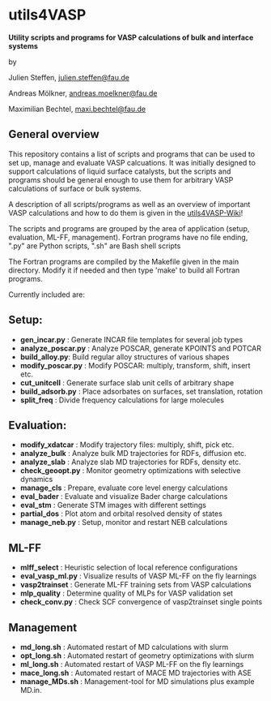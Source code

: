 # utils4VASP
**Utility scripts and programs for VASP calculations of bulk and interface systems**

by

Julien Steffen, julien.steffen@fau.de

Andreas Mölkner, andreas.moelkner@fau.de

Maximilian Bechtel, maxi.bechtel@fau.de

## General overview

This repository contains a list of scripts and programs that can be used to set up, manage and evaluate VASP
calcuations. It was initially designed to support calculations of liquid surface catalysts, 
but the scripts and programs should be general enough to use them for arbitrary VASP calculations
of surface or bulk systems.

A description of all scripts/programs as well as an overview of important VASP calculations and how to do them is given in the [utils4VASP-Wiki](https://github.com/Trebonius91/utils4VASP/wiki)!

The scripts and programs are grouped by the area of application (setup, evaluation, ML-FF, management).
Fortran programs have no file ending, ".py" are Python scripts, ".sh" are Bash shell scripts

The Fortran programs are compiled by the Makefile given in the main directory. 
Modify it if needed and then type 'make' to build all Fortran programs.

Currently included are:

## Setup:
 - **gen_incar.py** : Generate INCAR file templates for several job types
 - **analyze_poscar.py** : Analyze POSCAR, generate KPOINTS and POTCAR
 - **build_alloy.py**: Build regular alloy structures of various shapes
 - **modify_poscar.py** : Modify POSCAR: multiply, transform, shift, insert etc.
 - **cut_unitcell** : Generate surface slab unit cells of arbitrary shape
 - **build_adsorb.py** : Place adsorbates on surfaces, set translation, rotation
 - **split_freq** : Divide frequency calculations for large molecules

## Evaluation:
 - **modify_xdatcar** : Modify trajectory files: multiply, shift, pick etc.
 - **analyze_bulk** : Analyze bulk MD trajectories for RDFs, diffusion etc.
 - **analyze_slab** : Analyze slab MD trajectories for RDFs, density etc.
 - **check_geoopt.py** : Monitor geometry optimizations with selective dynamics
 - **manage_cls** : Prepare, evaluate core level energy calculations
 - **eval_bader** : Evaluate and visualize Bader charge calculations
 - **eval_stm** : Generate STM images with different settings
 - **partial_dos** : Plot atom and orbital resolved density of states
 - **manage_neb.py** : Setup, monitor and restart NEB calculations

## ML-FF
 - **mlff_select** : Heuristic selection of local reference configurations
 - **eval_vasp_ml.py** : Visualize results of VASP ML-FF on the fly learnings
 - **vasp2trainset** : Generate ML-FF training sets from VASP calculations
 - **mlp_quality** : Determine quality of MLPs for VASP validation set
 - **check_conv.py** : Check SCF convergence of vasp2trainset single points

## Management
 - **md_long.sh** : Automated restart of MD calculations with slurm
 - **opt_long.sh** : Automated restart of geometry optimizations with slurm
 - **ml_long.sh** : Automated restart of VASP ML-FF on the fly learnings
 - **mace_long.sh** : Automated restart of MACE MD trajectories with ASE
 - **manage_MDs.sh** : Management-tool for MD simulations plus example MD.in.

